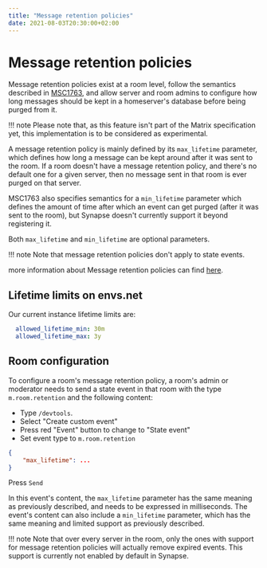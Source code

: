 ```yaml
---
title: "Message retention policies"
date: 2021-08-03T20:30:00+02:00
---
```


# Message retention policies

Message retention policies exist at a room level, follow the semantics described in [MSC1763](https://github.com/matrix-org/matrix-doc/blob/matthew/msc1763/proposals/1763-configurable-retention-periods.md), and allow server and room admins to configure how long messages should be kept in a homeserver's database before being purged from it.

!!! note
	Please note that, as this feature isn't part of the Matrix specification yet, this implementation is to be considered as experimental.

A message retention policy is mainly defined by its `max_lifetime` parameter, which defines how long a message can be kept around after it was sent to the room. If a room doesn't have a message retention policy, and there's no default one for a given server, then no message sent in that room is ever purged on that server.

MSC1763 also specifies semantics for a `min_lifetime` parameter which defines the amount of time after which an event can get purged (after it was sent to the room), but Synapse doesn't currently support it beyond registering it.

Both `max_lifetime` and `min_lifetime` are optional parameters.

!!! note
	Note that message retention policies don't apply to state events.

more information about Message retention policies can find [here](https://github.com/matrix-org/synapse/blob/master/docs/message_retention_policies.md).

## Lifetime limits on envs.net

Our current instance lifetime limits are:

```yaml
  allowed_lifetime_min: 30m
  allowed_lifetime_max: 3y
```

## Room configuration

To configure a room's message retention policy, a room's admin or
moderator needs to send a state event in that room with the type
`m.room.retention` and the following content:

* Type `/devtools`.
* Select "Create custom event"
* Press red "Event" button to change to "State event"
* Set event type to `m.room.retention`

```json
{
    "max_lifetime": ...
}
```

Press `Send`

In this event's content, the `max_lifetime` parameter has the same
meaning as previously described, and needs to be expressed in
milliseconds. The event's content can also include a `min_lifetime`
parameter, which has the same meaning and limited support as previously
described.

!!! note
	Note that over every server in the room, only the ones with support for
	message retention policies will actually remove expired events. This
	support is currently not enabled by default in Synapse.
